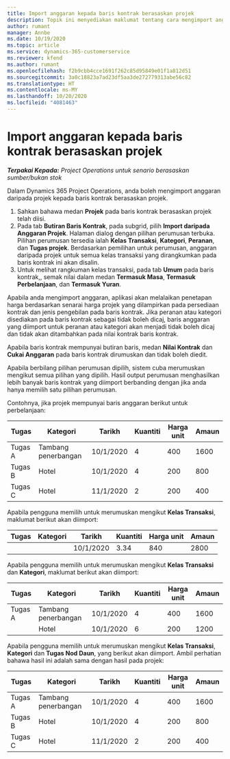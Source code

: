 ```yaml
---
title: Import anggaran kepada baris kontrak berasaskan projek
description: Topik ini menyediakan maklumat tentang cara mengimport anggaran daripada projek kepada baris kontrak.
author: rumant
manager: Annbe
ms.date: 10/19/2020
ms.topic: article
ms.service: dynamics-365-customerservice
ms.reviewer: kfend
ms.author: rumant
ms.openlocfilehash: f2b9cbb4cce1691f262c85d95849e01f1a812d51
ms.sourcegitcommit: 3a0c18823a7ad23df5aa3de272779313abe56c82
ms.translationtype: HT
ms.contentlocale: ms-MY
ms.lasthandoff: 10/20/2020
ms.locfileid: "4081463"
---
```

# <a name="import-an-estimate-to-a-project-based-contract-line"></a>Import anggaran kepada baris kontrak berasaskan projek

_**Terpakai Kepada:** Project Operations untuk senario berasaskan sumber/bukan stok_

Dalam Dynamics 365 Project Operations, anda boleh mengimport anggaran daripada projek kepada baris kontrak berasaskan projek.

1. Sahkan bahawa medan **Projek** pada baris kontrak berasaskan projek telah diisi.
2. Pada tab **Butiran Baris Kontrak**, pada subgrid, pilih **Import daripada Anggaran Projek**. Halaman dialog dengan pilihan perumusan terbuka. Pilihan perumusan tersedia ialah **Kelas Transaksi**, **Kategori**, **Peranan**, dan **Tugas projek**. Berdasarkan pemilihan untuk perumusan, anggaran daripada projek untuk semua kelas transaksi yang dirangkumkan pada baris kontrak ini akan disalin. 
3. Untuk melihat rangkuman kelas transaksi, pada tab **Umum** pada baris kontrak,, semak nilai dalam medan **Termasuk Masa**, **Termasuk Perbelanjaan**, dan **Termasuk Yuran**.

Apabila anda mengimport anggaran, aplikasi akan melalaikan penetapan harga berdasarkan senarai harga projek yang dilampirkan pada persediaan kontrak dan jenis pengebilan pada baris kontrak. Jika peranan atau kategori disediakan pada baris kontrak sebagai tidak boleh dicaj, baris anggaran yang diimport untuk peranan atau kategori akan menjadi tidak boleh dicaj dan tidak akan ditambahkan pada nilai kontrak baris kontrak.

Apabila baris kontrak mempunyai butiran baris, medan **Nilai Kontrak** dan **Cukai Anggaran** pada baris kontrak dirumuskan dan tidak boleh diedit.

Apabila berbilang pilihan perumusan dipilih, sistem cuba merumuskan mengikut semua pilihan yang dipilih. Hasil output perumusan menghasilkan lebih banyak baris kontrak yang diimport berbanding dengan jika anda hanya memilih satu pilihan perumusan.

Contohnya, jika projek mempunyai baris anggaran berikut untuk perbelanjaan:

| Tugas | Kategori | Tarikh | Kuantiti | Harga unit | Amaun |
| --- | --- | --- | --- | --- | --- |
| Tugas A | Tambang penerbangan | 10/1/2020 | 4 | 400 | 1600 |
| Tugas B | Hotel | 10/1/2020 | 4 | 200 | 800 |
| Tugas C | Hotel | 11/1/2020 | 2 | 200 | 400 |

Apabila pengguna memilih untuk merumuskan mengikut **Kelas Transaksi**, maklumat berikut akan diimport:

| Tugas | Kategori | Tarikh | Kuantiti | Harga unit | Amaun |
| --- | --- | --- | --- | --- | --- |
| &nbsp;  | &nbsp;  | 10/1/2020 | 3.34 | 840 | 2800 |

Apabila pengguna memilih untuk merumuskan mengikut **Kelas Transaksi** dan **Kategori**, maklumat berikut akan diimport:

| Tugas | Kategori | Tarikh | Kuantiti | Harga unit | Amaun |
| --- | --- | --- | --- | --- | --- |
| Tugas A | Tambang penerbangan | 10/1/2020 | 4 | 400 | 1600 |
| &nbsp;  | Hotel | 10/1/2020 | 6 | 200 | 1200 |

Apabila pengguna memilih untuk merumuskan mengikut **Kelas Transaksi**, **Kategori** dan **Tugas Nod Daun**, yang berikut akan diimport. Ambil perhatian bahawa hasil ini adalah sama dengan hasil pada projek:

| Tugas | Kategori | Tarikh | Kuantiti | Harga unit | Amaun |
| --- | --- | --- | --- | --- | --- |
| Tugas A | Tambang penerbangan | 10/1/2020 | 4 | 400 | 1600 |
| Tugas B | Hotel | 10/1/2020 | 4 | 200 | 800 |
| Tugas C | Hotel | 11/1/2020 | 2 | 200 | 400 |
